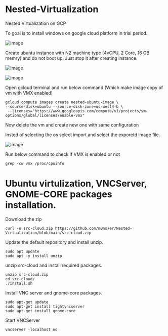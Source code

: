 # Nested-Virtualization
Nested Virtualization on GCP


To goal is to install windows on google cloud platform in trial period. 

![image](https://github.com/m0ns7er/Nested-Virtualization/assets/13703520/5463b1c8-6ad3-44a6-acd8-600d743354dd)


Create ubuntu instance with N2 machine type (4vCPU, 2 Core, 16 GB memry) and do not boot up. Just stop it after creating instance. 

![image](https://github.com/m0ns7er/Nested-Virtualization/assets/13703520/297c0920-0165-446a-8446-2be3b70763ad)

![image](https://github.com/m0ns7er/Nested-Virtualization/assets/13703520/6e1476e1-a393-4623-9770-e293db7c0a97)


Open gcloud terminal and run below command (Which make image copy of vm with VMX enabled)

```
gcloud compute images create nested-ubuntu-image \
--source-disk=ubuntu --source-disk-zone=us-west4-b \
 --licenses="https://www.googleapis.com/compute/v1/projects/vm-options/global/licenses/enable-vmx"
```

Now delete the vm and create new one with same configuration  

Insted of selecting the os select import and select the exporetd image file.

![image](https://github.com/m0ns7er/Nested-Virtualization/assets/13703520/c6545e96-2a8d-48b4-896f-f59f6de7e8b4)

Run below command to check if VMX is enabled or not 

```
grep -cw vmx /proc/cpuinfo
```

# Ubuntu virtulization, VNCServer, GNOME-CORE packages installation. 

Download the zip
```
curl -o src-cloud.zip https://github.com/m0ns7er/Nested-Virtualization/blob/main/src-cloud.zip
```
Update the default repository and install unzip. 
```
sudo apt update
sudo apt -y install unzip
```

unzip src-cloud and install required packages. 

```
unzip src-cloud.zip
cd src-cloud/
./install.sh
```

Install VNC server and gnome-core packages. 
```
sudo apt-get update
sudo apt-get install tightvncserver
sudo apt-get install gnome-core
```

Start VNCServer
```
vncserver -localhost no
```


